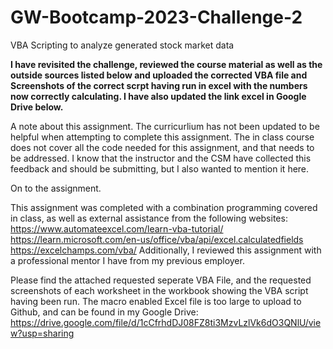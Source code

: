 # GW-Bootcamp-2023-Challenge-2
VBA Scripting to analyze generated stock market data

****I have revisited the challenge, reviewed the course material as well as the outside sources listed below and uploaded the corrected VBA file and Screenshots of the correct scrpt having run in excel with the numbers now correctly calculating.  I have also updated the link excel in Google Drive below.****

A note about this assignment. The curricurlium has not been updated to be helpful when attempting to complete this assignment. The in class course does not cover all the code needed for this assignment, and that needs to be addressed. I know that the instructor and the CSM have collected this feedback and should be submitting, but I also wanted to mention it here.

On to the assignment.

This assignment was completed with a combination programming covered in class, as well as external assistance from the following websites: 
https://www.automateexcel.com/learn-vba-tutorial/
https://learn.microsoft.com/en-us/office/vba/api/excel.calculatedfields
https://excelchamps.com/vba/
Additionally, I reviewed this assignment with a professional mentor I have from my previous employer.

Please find the attached requested seperate VBA File, and the requested screenshots of each worksheet in the workbook showing the VBA script having been run. The macro enabled Excel file is too large to upload to Github, and can be found in my Google Drive: https://drive.google.com/file/d/1cCfrhdDJ08FZ8ti3MzvLzlVk6dO3QNlU/view?usp=sharing
